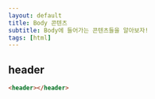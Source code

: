 ```yaml
---
layout: default
title: Body 콘텐츠
subtitle: Body에 들어가는 콘텐츠들을 알아보자!
tags: [html]
---
```


## header

```html
<header></header>
```

